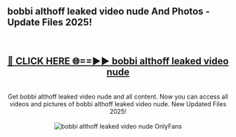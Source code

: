 <h2>bobbi althoff leaked video nude And Photos - Update Files 2025!</h2>
<br>
<div align="center">
<h2><a href="https://linkcuts.com/hfmhzwbr" rel="nofollow">🔴 CLICK HERE 🌐==►► bobbi althoff leaked video nude</a></h2>
<br>
Get bobbi althoff leaked video nude and all content. Now you can access all videos and pictures of bobbi althoff leaked video nude. New Updated Files 2025!
<br>
<br>
<a href="https://linkcuts.com/hfmhzwbr" rel="nofollow" data-target="animated-image.originalLink"><img src="https://i.ibb.co.com/WyWwxjT/player-gif2.gif" alt="bobbi althoff leaked video nude OnlyFans" style="max-width: 100%; display: inline-block;" data-target="animated-image.originalImage"></a>
</div>
<br>
